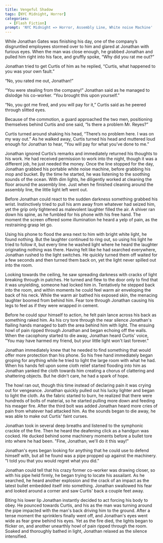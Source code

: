 ```yaml
---
title: Vengeful Shadow
tags: [NYC Midnight, Horror]
categories:
  - [Flash Fiction]
prompt: 'NYC Midnight => Horror, Assembly Line, White noise Machine'
---
```

While Jonathan Gates was finishing his day, one of the company’s disgruntled employees stormed over to him and glared at Jonathan with furious eyes.  When the man was close enough, he grabbed Jonathan and pulled him right into his face, and gruffly spoke, “Why did you rat me out?”

Jonathan tried to get Curtis of him as he replied, “Curtis, what happened to you was your own fault.”

“No, you rated me out, Jonathan!”

“You were stealing from the company!” Jonathan said as he managed to dislodge his co-worker.  “You brought this upon yourself.<!-- more -->”

“No, you got me fired, and you will pay for it,” Curtis said as he peered through slitted eyes.

Because of the commotion, a guard approached the two men, positioning themselves behind Curtis and one said, “Is there a problem Mr. Reyes?”

Curtis turned around shaking his head, “There’s no problem here.  I was on my way out.”  As he walked away, Curtis turned his head and muttered loud enough for Jonathan to hear, “You will pay for what you’ve done to me.”

Jonathan ignored Curtis’s remarks and immediately returned his thoughts to his work.  He had received permission to work into the night, though it was a different job, he just needed the money.  Once the line stopped for the day, Jonathan grabbed his portable white noise machine, before grabbing his mop and bucket.  By the time he started, he was listening to the soothing sounds of the ocean.  With dim lights, he diligently worked at cleaning the floor around the assembly line.  Just when he finished cleaning around the assembly line, the little light left went out.

Before Jonathan could react to the sudden darkness something grabbed his wrist.  Instinctively tried to pull his arm away from whatever had seized him, yet the grip only tightened as malevolent laughter filled the air.  A shiver ran down his spine, as he fumbled for his phone with his free hand.  The moment the screen offered some illumination he heard a yelp of pain, as the restraining grasp let go.

Using his phone to flood the area next to him with bright white light, he found nothing.  But the laughter continued to ring out, so using his light he tried to follow it, but every time he washed light where he heard the laughter originating nothing was there.  Having felt like he had searched everywhere, Jonathan rushed to the light switches.  He quickly turned them off waited for a few seconds and then turned them back on, yet the light never spilled out into the room.

Looking towards the ceiling, he saw spreading darkness with cracks of light breaking through in patches.  He turned and flew to the door only to find that it was unyielding, someone had locked him in.  Tentatively he stepped back into the room, and within moments he could feel warm air enveloping the back of his neck.  While the warm air bathed his exposed skin, the menacing laughter boomed from behind him.  Fear tore through Jonathan causing his legs to feel as if they were wrapped in cement.

Before he could spur himself to action, he felt pain lance across his back as something raked him.  As his cry tore through the near silence Jonathan's flailing hands managed to bath the area behind him with light.  The ensuing howl of pain ripped through Jonathan and began echoing off the walls.  When the cacophony started to die away, Jonathan heard Curtis' voice, "You may have harmed my friend, but your little light won't last forever."

Jonathan immediately knew that he needed to find something that would offer more protection than his phone.  So his free hand immediately began groping for anything while he tried to light the large room with what he had.  When his hands fell upon some cloth relief started flooding into him as Jonathan yanked the cloth towards him creating a chorus of clattering and shattering objects.  But he didn't care, he had a spark of hope.

The howl ran out, though this time instead of declaring pain it was crying out for vengeance.  Jonathan quickly pulled out his lucky lighter and began to light the cloth.  As the fabric started to burn, he realized that there were hundreds of bolts of material, so he started pulling more down and feeding his meager fire.  After the third bolt was added Jonathan heard more cries of pain from whatever had attacked him.  As the sounds began to die away, he was able to make out Curtis' faint curses.

Jonathan took in several deep breaths and listened to the symphonic crackle of the fire.  Then he heard the deafening click as a handgun was cocked.  He ducked behind some machinery moments before a bullet tore into where he had been.  "Fine, Jonathan, we'll do it this way!"

Jonathan's eyes began looking for anything that he could use to defend himself with, but all he found was a pipe propped up against the machinery.  "I told you that you would regret what you did."

Jonathan could tell that his crazy former co-worker was drawing closer, so with his pipe held firmly, he began trying to locate his assailant.  As he searched, he heard another explosion and the crack of an impact as the latest bullet embedded itself into something.  Jonathan swallowed his fear and looked around a corner and saw Curtis' back a couple feet away.

Biting his lower lip Jonathan instantly decided to act forcing his body to obey.  He pounced towards Curtis, and his as the man was turning around the pipe impacted with the man's back driving him to the ground.  After a tense moment the sprinklers finally went off, and Jonathan's eyes went wide as fear grew behind his eyes.  Yet as the fire died, the lights began to flicker on, and another unearthly howl of pain ripped through the room.  Soaked and thoroughly bathed in light, Jonathan relaxed as the silence intensified.